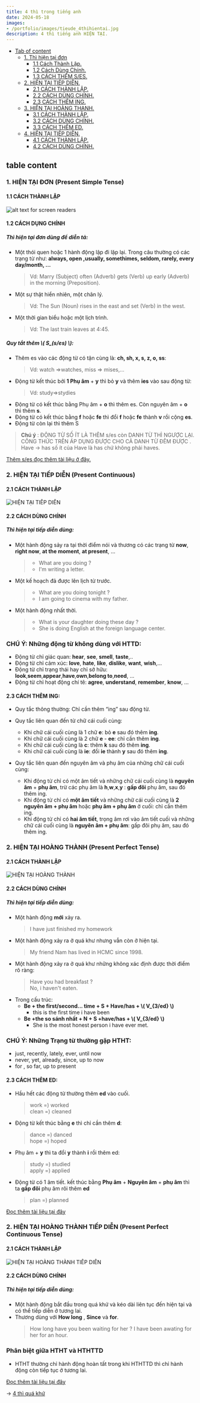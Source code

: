 ```yaml
---
title: 4 thì trong tiếng anh
date: 2024-05-18
images:
- /portfolio/images/tieude_4thihientai.jpg
description: 4 thì tiếng anh HIỆN TẠI.
---
```

<!-- this is a code block for using mathematical symbols -->
<script src="https://polyfill.io/v3/polyfill.min.js?features=es6"></script>
<script id="MathJax-script" async src="https://cdn.jsdelivr.net/npm/mathjax@3/es5/tex-mml-chtml.js"></script>

<!-- This part includes the Javascript file -->
<script type="text/javascript" id="MathJax-script" async
  src="https://cdn.jsdelivr.net/npm/mathjax@3/es5/tex-mml-chtml.js">
</script>

<!-- this part configures it -->
<script type="text/x-mathjax-config">
MathJax.Hub.Config({
  tex2jax: {
    inlineMath: [['\\(','\\)']],
    displayMath: [['$$','$$'], ['\[','\]']],
    processEscapes: true,
    processEnvironments: true,
    skipTags: ['script', 'noscript', 'style', 'textarea', 'pre'],
    TeX: { equationNumbers: { autoNumber: "AMS" },
         extensions: ["AMSmath.js", "AMSsymbols.js"] }
  }
});
</script>
- [Tab of content](#tab-of-content)
  - [1. Thì hiện tại đơn](#HIENTAIDON)
  	- [1.1 Cách Thành Lập.](#HTD_CACHTHANHLAP)
  	- [1.2 Cách Dùng Chính.](#HTD_CACHDUNGCHINH)
  	- [1.3 CÁCH THÊM S/ES.](#HTD_QUYTACTHEM_S_ES)
  - [2. HIỆN TẠI TIẾP DIỄN.](#HIENTAITIEPDIEN)
  	- [2.1 CÁCH THÀNH LẬP.](#HTHT_CACHTHANHLAP)
  	- [2.2 CÁCH DÙNG CHÍNH.](#HTTD_CACHDUDUNG)
  	- [2.3 CÁCH THÊM ING.](#HTTD_CACHTHEMING)
  - [3. HIỆN TẠI HOÀNG THANH.](#HIENTAIHOANGTHANH)
  	- [3.1 CÁCH THÀNH LẬP.](#HTHT_CACHTHANHLAP)
  	- [3.2 CÁCH DÙNG CHÍNH.](#HTHT_CACHDUDUNG)
  	- [3.3 CÁCH THÊM ED.](#HTHT_CACHTHEMED)
  - [4. HIỆN TẠI TIẾP DIỄN.](#HIENTAIHOANGTHANHTIEPDIEN)
  	- [4.1 CÁCH THÀNH LẬP.](#HTHTTD_CACHTHANHLAP)
  	- [4.2 CÁCH DÙNG CHÍNH.](#HTHTTD_CACHDUDUNG)

## table content


<a id="HIENTAIDON"></a>
### 1. HIỆN TẠI ĐƠN (Present Simple Tense) 
<a id="HTD_CACHTHANHLAP"></a>
#### 1.1 CÁCH THÀNH LẬP

![alt text for screen readers](/portfolio/images/HIENTAIDON.webp "Text to show on mouseover")

<a id="HTD_CACHDUNGCHINH"></a>
#### 1.2 CÁCH DỤNG CHÍNH


##### Thì hiện tại đơn dùng để diễn tả:
- Một thói quen hoặc 1 hành động lập đi lặp lại. Trong câu thường có các trạng từ như:   **always, open ,usually, somethimes, seldom, rarely, every day/month, ...**
	> Vd: Marry (Subject) often (Adverb) gets (Verb) up early (Adverb) in the morning (Preposition).


- Một sự thật hiển nhiên, một chân lý.
	> Vd: The Sun (Noun) rises in the east and set (Verb) in the west.


- Một thời gian biểu hoặc một lịch trình.
	 > Vd: The last train leaves at 4:45.


<a id="HTD_QUYTACTHEM_S_ES"> </a>
##### Quy tắt thêm \\( S_(s/es) \\):
- Thêm es vào các động từ có tận cùng là:  **ch, sh, x, s, z, o, ss**:
	> Vd: watch =>watches, miss => mises,...
- Động từ kết thúc bởi **1 Phụ âm** + **y** thì bỏ **y** và thêm **ies** vào sau động từ:
	> Vd: study=>stydies
- Động từ có kết thúc bằng Phụ âm + **o** thì thêm es. Còn nguyên âm + **o** thì thêm **s**.
- Động từ có kết thúc bằng **f** hoặc **fe** thì đổi **f** hoặc **fe** thành **v** rồi cộng **es**.
- Động từ còn lại thì thêm S





> **Chú ý** : ĐỘNG TỪ SỐ ÍT LÀ THÊM s/es còn DANH TỪ THÌ NGƯỢC LẠI. CÔNG THỨC TRÊN ÁP DỤNG ĐƯỢC CHO CẢ DANH TỪ ĐÊM ĐƯỢC
. Have -> has số ít của Have là has chứ không phải haves.



[Thêm s/es đọc thêm tài liệu ở đây.](https://zim.vn/cach-them-s-es-trong-thi-hien-tai-don)


<a id="HIENTAITIEPDIEN"></a>
### 2. HIỆN TẠI TIẾP DIỄN (Present Continuous)

#### 2.1 CÁCH THÀNH LẬP
![HIỆN TẠI TIẾP DIỄN](/portfolio/images/cau-truc-thi-hien-tai-tiep-dien-1.webp "Text to show on mouseover" )

<a id="HTTD_CACHDUDUNG"></a>
#### 2.2 CÁCH DÙNG CHÍNH
##### Thì hiện tại tiếp diễn dùng:

- Một hành động sảy ra tại thời điểm nói và thương có các trạng từ **now**, **right now**, **at the moment**, **at present**, ...
	> - What are you doing ? <br />
	> - I'm writing a letter.
- Một kế hoạch đả được lên lịch từ trước.
	> - What are you doing tonight ? </br>
	> - I am going to cinema with my father.
- Một hành động nhất thời.
	> - What is your daughter doing these day ?
	> - She is doing English at the foreign language center.



### CHÚ Ý: Những động từ không dùng với HTTD:
- Động từ chỉ giác quan: **hear**,  **see**,  **smell**,  **taste**,..
- Động từ chỉ cảm xúc: **love**, **hate**, **like**, **dislike**, **want**, **wish**,...
- Động từ chỉ trạng thái hay chỉ sở hữu: **look**,**seem**,**appear**,**have**,**own**,**belong to**,**need**, ...
- Động từ chỉ hoạt động chí tê: **agree**, **understand**, **remember**, **know**, ... 




<a id="HTTD_CACHTHEMING"></a>
#### 2.3 CÁCH THÊM ING:
- Quy tắc thông thường: Chỉ cần thêm “ing” sau động từ.
- Quy tắc liên quan đến từ chữ cái cuối cùng:
	- Khi chữ cái cuối cùng là 1 chữ **e**: bỏ **e** sau đó thêm **ing**.
	- Khi chữ cái cuối cùng là  2 chữ **e** - **ee**: chỉ cần thêm **ing**.
	- Khi chữ cái cuối cùng là **c**: thêm **k** sau đó thêm **ing**.
	- Khi chữ cái cuối cùng là **ie**: đổi **ie** thành **y** sau đó thêm **ing**.

- Quy tắc liên quan đến nguyên âm và phụ âm của những chữ cái cuối cùng:
	- Khi động từ chỉ có một âm tiết và những chữ cái cuối cùng là **nguyên âm** + **phụ âm**, trừ các phụ âm là **h**,**w**,**x**,**y** : **gấp đôi** phụ âm, sau đó thêm ing.
	- Khi động từ chỉ có **một âm tiết** và những chữ cái cuối cùng là **2 nguyên âm + phụ âm** hoặc **phụ âm + phụ âm** ở cuối: chỉ cần thêm ing.
 	- Khi động từ chỉ có **hai âm tiết**, trọng âm rơi vào âm tiết cuối và những chữ cái cuối cùng là **nguyên âm + phụ âm**: gấp đôi phụ âm, sau đó thêm ing.


<a id="HIENTAIHOANGTHANH"></a>
### 2. HIỆN TẠI HOÀNG THÀNH (Present Perfect Tense)

#### 2.1 CÁCH THÀNH LẬP
![HIỆN TẠI HOÀNG THÀNH](/portfolio/images/tong-quan-thi-hien-tai-hoan-thanh.jpg "Text to show on mouseover" )

<a id="HTHT_CACHDUDUNG"></a>
#### 2.2 CÁCH DÙNG CHÍNH
##### Thì hiện tại tiếp diễn dùng:

- Một hành động **mới** xảy ra.
	> I have just finished my homework
- Một hành động xảy ra ở quá khư nhưng vẫn còn ở hiện tại.
	> My friend Nam has lived in HCMC since 1998.
-  Một hành động xảy ra ở quá khư những không xác định được thời điểm rõ ràng:
	> Have you had breakfast ? </br>
	> No, i haven't eaten.
- Trong cấu trúc:
	- **Be + the first/second... time + S + Have/has + \\( V_{3/ed} \\)**
		- this is the first time i have been
	- **Be +the so sánh nhất + N + S +have/has + \\( V_{3/ed} \\)**
		- She is the most honest person i have ever met.



### CHÚ Ý: Những Trạng từ thường gặp HTHT:
- just, recently, lately,  ever, until now
- never, yet, already, since, up to now
- for , so far,  up to present



<a id="HTHT_CACHTHEMED"></a>
#### 2.3 CÁCH THÊM ED:
- Hầu hết các động từ thường thêm **ed** vào cuối.
	> work =) worked </br>
	> clean =) cleaned 
- Động từ kết thúc bằng **e** thì chỉ cần thêm **d**:
	> dance =) danced </br>
	> hope =) hoped 
- Phụ âm + **y** thì ta đổi **y** thành **i** rồi thêm ed:
	> study =) studied </br>
	> apply =) applied
- Động từ có 1 âm tiết. kết thúc bằng **Phụ âm** + **Nguyên âm** + **phụ âm** thì ta **gấp đôi** phụ âm rôi thêm **ed**
	> plan =) planned

[Đọc thêm tài liệu tại đây](https://vn.elsaspeak.com/cach-them-duoi-ed/)




<a id="HIENTAIHOANGTHANHTIEPDIEN"></a>
### 2. HIỆN TẠI HOÀNG THÀNH TIẾP DIỄN (Present Perfect Continuous Tense)

#### 2.1 CÁCH THÀNH LẬP
![HIỆN TẠI HOÀNG THÀNH TIẾP DIỄN](cong-thuc-thi-hien-tai-hoan-thanh-tiep-dien.png "Text to show on mouseover" )

<a id="HTHTTD_CACHDUDUNG"></a>
#### 2.2 CÁCH DÙNG CHÍNH
##### Thì hiện tại tiếp diễn dùng:

- Một hành động bắt đầu trong quá khứ và kéo dài liên tục đến hiện tại và có thể tiếp diễn ở tương lai.
- Thương dùng với **How long** , **Since** và **for**.
	> How long have you been waiting for her ?
	> I have been awating for her for an hour.



### Phân biệt giữa HTHT và HTHTTD
- HTHT thường chỉ hành động hoàn tất trong khi HTHTTD thì chỉ hành động còn tiếp tục ở tương lai.







[Đọc thêm tài liệu tại đây](https://nativex.edu.vn/tu-hoc/thi-hien-tai-hoan-thanh-tiep-dien-2/)



→ [4 thì quá khứ](/portfolio/4thiquakhu)